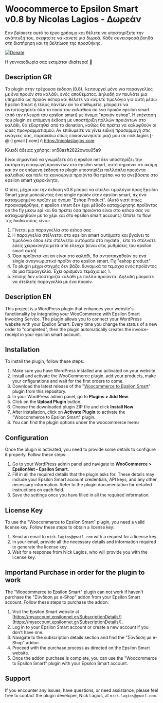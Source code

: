 # Woocommerce to Epsilon Smart v0.8 by Nicolas Lagios - Δωρεάν

Εάν βρίσκετε αυτό το έργο χρήσιμο και θέλετε να υποστηρίξετε την ανάπτυξή του, σκεφτείτε να κάνετε μια δωρεά. Κάθε συνεισφορά βοηθά στη διατήρηση και τη βελτίωση της προσθήκης.

[![Donate](https://dev.maxservices.gr/pp.png)](https://www.paypal.com/donate/?hosted_button_id=HWYEPHKQ9D8F6)

Η γενναιοδωρία σας εκτιμάται ιδιαίτερα! 🙏

## Description GR

Το plugin στην τρέχουσα έκδοση (0.8), λειτουργεί μόνο για παραγγελίες με ένα προιόν στο καλάθι, ενός αποθέματος.
Δηλαδή αν πουλάτε μια υπηρεσία ως προιόν eshop και θέλετε να κόψετε τιμολόγιο για αυτή μέσω Epsilon Smart ή τέλος πάντων αν το επιθυμείτε, μπορείτε να αντιστοιχήσετε όλο το ποσό του καλαθιού σε ένα προιόν epsilon smart (από την πλευρά του epsilon smart) με όνομα "προιόν eshop".
Η επέκταση του plugin σε επόμενη έκδοση με υποστήριξη πολλών προιόντων στο καλάθι, θα εξαρτηθεί από το donation, καθώς θα πρέπει να καλυφθούν οι ώρες προγραμματισμού.
Αν επιθυμείτε να γίνει ειδική προσαρμογή στις ανάγκες σας, παρακαλώ όπως επικοινωνήσετε μαζί μου σε nick.lagios [-@-] gmail [.com] ή https://nicolaslagios.com

Κλειδί άδειας χρήσης: xn58asft2822owxu05a9

Είναι σημαντικό να γνωρίζετε ότι η epsilon net δεν υποστηρίζει την αυτόματη εισαγωγή προιόντων στο epsilon smart, αυτό σημαίνει ότι ακόμη και αν σε επόμενη έκδοση το plugin υποστηρίζει πολλάπλα προιόντα καλαθιού και πάλι τα καινούργια προιόντα θα πρέπει να τα ανεβάσετε στο epsilon smart χειροκίνητα.

Οπότε, μέχρι και την έκδοση v0.8 μπορεί να στείλει τιμολόγια προς Epsilon Smart χρησιμοποιώντας ένα single προϊόν στην epsilon smart, πχ ένα καταχωρημένο προϊόν με όνομα "Eshop Product".
(Αυτό γιατί όπως προαναφέρθηκε, η epsilon smart δεν έχει μέθοδο καταχώρησης προϊόντος on the fly μέσω api και θα πρέπει όσα προιόντα είναι στο eshop σας να καταχωρηθούν με το χέρι και στο epsilon smart account.)
Οπότε το flow της διαδικασίας είναι:
1. Γίνεται μια παραγγελία στο eshop σας
2. Η παραγγελία στέλνεται στο epsilon smart αυτόματα και βγαίνει το τιμολόγιο όπου είτε στέλνεται αυτόματα στο mydata , είτε το στέλνετε εσείς χειροκίνητα μετά από έλεγχο (είναι στις ρυθμίσεις του epsilon smart αυτό)
3. Όσα προϊόντα και αν είναι στο καλάθι, θα αντιστοιχηθούν σε ένα single αναγνωριστικό προϊόν στο epsilon smart. Πχ "eshop product"
4. Το plugin μέχρι στιγμής δεν βάζει δυναμικά τα τεμάχια ενός προϊόντος σε μια παραγγελία. Έχει ορισμένα τεμάχια ως 1.
5. Επίσης δεν υποστηρίζει καλάθι με πολλά προϊόντα. Δηλαδή μπορείτε να στείλετε παραγγελία με ένα προιόν.

## Description EN

This project is a WordPress plugin that enhances your website's functionality by integrating your WooCommerce with Epsilon Smart Invoicing Service. The plugin allows you to connect your WordPress website with your Epsilon Smart. Every time you change the status of a new order to "completed", then the plugin automatically creates the invoice-receipt in your epsilon smart account.

## Installation

To install the plugin, follow these steps:

1. Make sure you have WordPress installed and activated on your website.
2. Install and activate the WooCommerce plugin, add your products, make your cnfigurations and wait for the first orders to come.
3. Download the latest release of the "[Woocommerce to Epsilon Smart](https://github.com/nicolaslagios/epsilon/archive/refs/heads/main.zip)" plugin from this repository.
4. In your WordPress admin panel, go to **Plugins > Add New**.
5. Click on the **Upload Plugin** button.
6. Choose the downloaded plugin ZIP file and click **Install Now**.
7. After installation, click on **Activate Plugin** to activate the "Woocommerce to Epsilon Smart" plugin.
8. You can find the plugin options under the woocommerce menu

## Configuration

Once the plugin is activated, you need to provide some details to configure it properly. Follow these steps:

1. Go to your WordPress admin panel and navigate to **WooCommerce > EpsilonNet - Epsilon Smart**.
2. Fill in all the required details that the plugin asks for. These details may include your Epsilon Smart account credentials, API keys, and any other necessary information. Refer to the plugin documentation for detailed instructions on each field.
3. Save the settings once you have filled in all the required information.

## License Key

To use the "Woocommerce to Epsilon Smart" plugin, you need a valid license key. Follow these steps to obtain a license key:

1. Send an email to `nick.lagios@gmail.com` with a request for a license key.
2. In your email, provide all the necessary details and information required to generate the license key.
3. Wait for a response from Nick Lagios, who will provide you with the license key.

## Importand Purchase in order for the plugin to work

The "Woocommerce to Epsilon Smart" plugin can not work if haven't purchase the "Σύνδεση με e-Shop" addon from your Epsilon Smart account. Follow these steps to purchase the addon:

1. Visit the Epsilon Smart website at [https://myaccount.epsilonnet.gr/SubscriptionDetails/](https://myaccount.epsilonnet.gr/SubscriptionDetails/).
2. Log in to your Epsilon Smart account or create a new account if you don't have one.
3. Navigate to the subscription details section and find the "Σύνδεση με e-Shop" addon.
4. Proceed with the purchase process as directed on the Epsilon Smart website.
5. Once the addon purchase is complete, you can use the "Woocommerce to Epsilon Smart" plugin with your Epsilon Smart account.

## Support

If you encounter any issues, have questions, or need assistance, please feel free to contact the plugin developer, Nick Lagios, at `nick.lagios@gmail.com`.
